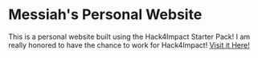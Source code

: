 # Messiah's Personal Website

This is a personal website built using the Hack4Impact Starter Pack!
I am really honored to have the chance to work for Hack4Impact!
[Visit it Here!](https://Messiah2004.github.io)
